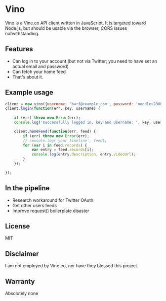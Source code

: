 Vino
====

Vino is a Vine.co API client written in JavaScript. It is targeted toward
Node.js, but should be usable via the browser, CORS issues notwithstanding.

Features
--------

- Can log in to your account (but not via Twitter; you need to have set an
	actual email and password)
- Can fetch your home feed
- That's about it. 

Example usage
-------------

```javascript
client = new vino({username: 'barf@example.com', password: 'noodles2000'});
client.login(function(err, key, username) {
	
	if (err) throw new Error(err);
	console.log('successfully logged in, key and username: ', key, username);

	client.homeFeed(function(err, feed) {
		if (err) throw new Error(err);
		// console.log('your timeline', feed);
		for (var i in feed.records) {
			var entry = feed.records[i];
			console.log(entry.description, entry.videoUrl);
		}
	});

});
```

In the pipeline
---------------

- Research workaround for Twitter OAuth
- Get other users feeds
- Improve request() boilerplate disaster

License
-------

MIT

Disclaimer
----------

I am not employed by Vine.co, nor have they blessed this project. 

Warranty
--------

Absolutely none
